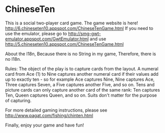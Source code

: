 ChineseTen
==========
This is a social two-player card game.
The game website is here!
http://6.chineseten10.appspot.com/ChineseTenGame.html
If you need to use the emulator, please go to http://smg-gwt-emulator.appspot.com/GwtEmulator.html
and use http://5.chineseten10.appspot.com/ChineseTenGame.html

About the I18n, Because there is no String in my game, Therefore, there is no I18n.

Rules:
The object of the play is to capture cards from the layout. A numeral card from Ace (1) to Nine captures another numeral card if their values add up to exactly ten - so for example Ace captures Nine, Nine captures Ace, Three captures Seven, a Five captures another Five, and so on. Tens and picture cards can only capture another card of the same rank: Ten captures Ten, Queen captures Queen, and so on. Suits don't matter for the purpose of capturing.

For more detailed gaming instructions, please see http://www.pagat.com/fishing/chinten.html

Finally, enjoy your game and have fun!
